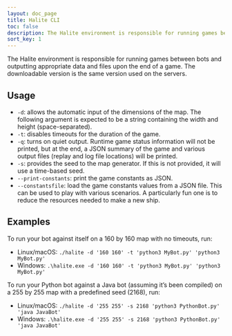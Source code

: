 ```yaml
---
layout: doc_page
title: Halite CLI
toc: false
description: The Halite environment is responsible for running games between bots and outputting appropriate data and files upon the end of a game.
sort_key: 1
---
```


The Halite environment is responsible for running games between bots and outputting appropriate data and files upon the end of a game. The downloadable version is the same version used on the servers.

## Usage

- `-d`: allows the automatic input of the dimensions of the map. The following argument is expected to be a string containing the width and height (space-separated).
- `-t`: disables timeouts for the duration of the game.
- `-q`: turns on quiet output. Runtime game status information will not be printed, but at the end, a JSON summary of the game and various output files (replay and log file locations) will be printed.
- `-s`: provides the seed to the map generator. If this is not provided, it will use a time-based seed.
- `--print-constants`: print the game constants as JSON.
- `--constantsfile`: load the game constants values from a JSON file. This can be used to play with various scenarios. A particularly fun one is to reduce the resources needed to make a new ship.

## Examples

To run your bot against itself on a 160 by 160 map with no timeouts, run:

- Linux/macOS: `./halite -d '160 160' -t 'python3 MyBot.py' 'python3 MyBot.py'`
- Windows: `.\halite.exe -d '160 160' -t 'python3 MyBot.py' 'python3 MyBot.py'`

To run your Python bot against a Java bot (assuming it’s been compiled) on a 255 by 255 map with a predefined seed (2168), run:

- Linux/macOS: `./halite -d '255 255' -s 2168 'python3 PythonBot.py' 'java JavaBot'`
- Windows: `.\halite.exe -d '255 255' -s 2168 'python3 PythonBot.py' 'java JavaBot'`